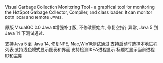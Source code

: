 Visual Garbage Collection Monitoring Tool - a graphical tool for monitoring the HotSpot Garbage Collector, Compiler, and class loader. It can monitor both local and remote JVMs.

原版 VisualGC 3.0 Java 8增强补丁版, 不修改原始库, 修复空指针异常, Java 5 到
Java 14 下测试通过.


支持Java 5 到 Java 14, 修复NPE, Mac,Win10测试通过
支持启动时选择本地进程列表
支持浅色模式显示图表和界面
支持检测IDEA进程显示
标题栏显示当前进程ID和主类
